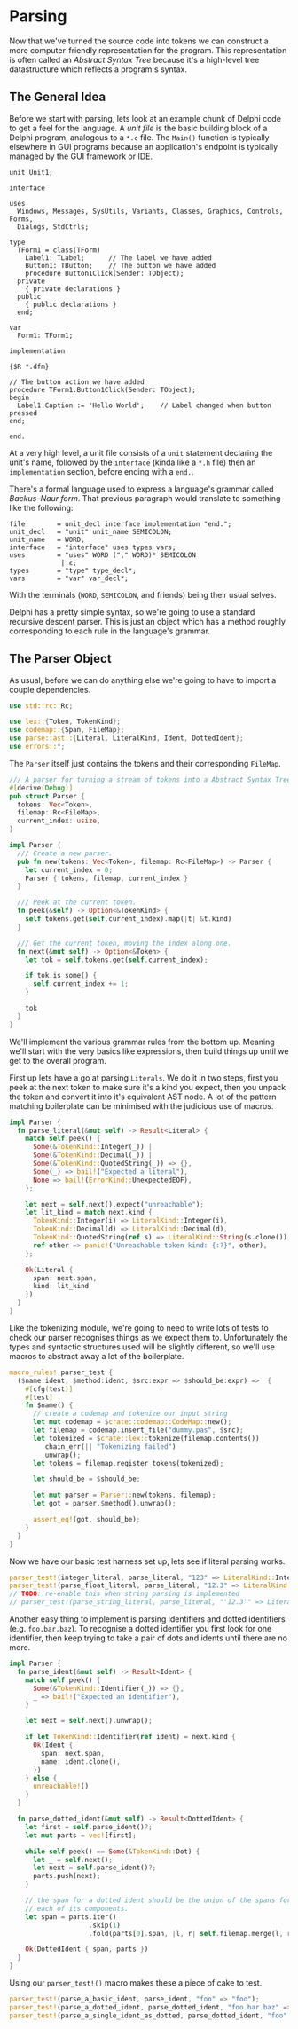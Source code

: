 # Parsing


Now that we've turned the source code into tokens we can construct a more
computer-friendly representation for the program. This representation is
often called an *Abstract Syntax Tree* because it's a high-level tree
datastructure which reflects a program's syntax.


## The General Idea

Before we start with parsing, lets look at an example chunk of Delphi code
to get a feel for the language. A *unit file* is the basic building block of a
Delphi program, analogous to a `*.c` file. The `Main()` function is typically
elsewhere in GUI programs because an application's endpoint is typically 
managed by the GUI framework or IDE.


```delphi
unit Unit1;

interface

uses
  Windows, Messages, SysUtils, Variants, Classes, Graphics, Controls, Forms,
  Dialogs, StdCtrls;

type
  TForm1 = class(TForm)
    Label1: TLabel;      // The label we have added
    Button1: TButton;    // The button we have added
    procedure Button1Click(Sender: TObject);
  private
    { private declarations }
  public
    { public declarations }
  end;

var
  Form1: TForm1;

implementation

{$R *.dfm}

// The button action we have added
procedure TForm1.Button1Click(Sender: TObject);
begin
  Label1.Caption := 'Hello World';    // Label changed when button pressed
end;

end.
```

At a very high level, a unit file consists of a `unit` statement declaring the 
unit's name, followed by the `interface` (kinda like a `*.h` file) then an
`implementation` section, before ending with a `end.`.

There's a formal language used to express a language's grammar called 
*Backus–Naur form*. That previous paragraph would translate to something like 
the following:

```ebnf
file        = unit_decl interface implementation "end.";
unit_decl   = "unit" unit_name SEMICOLON;
unit_name   = WORD;
interface   = "interface" uses types vars;
uses        = "uses" WORD ("," WORD)* SEMICOLON
             | ε;
types       = "type" type_decl*;
vars        = "var" var_decl*;
```

With the terminals (`WORD`, `SEMICOLON`, and friends) being their usual selves.

Delphi has a pretty simple syntax, so we're going to use a standard recursive
descent parser. This is just an object which has a method roughly corresponding 
to each rule in the language's grammar.


## The Parser Object

As usual, before we can do anything else we're going to have to import a couple
dependencies.

```rust
use std::rc::Rc;

use lex::{Token, TokenKind};
use codemap::{Span, FileMap};
use parse::ast::{Literal, LiteralKind, Ident, DottedIdent};
use errors::*;
```

The `Parser` itself just contains the tokens and their corresponding `FileMap`.

```rust
/// A parser for turning a stream of tokens into a Abstract Syntax Tree.
#[derive(Debug)]
pub struct Parser {
  tokens: Vec<Token>,
  filemap: Rc<FileMap>,
  current_index: usize,
}

impl Parser {
  /// Create a new parser.
  pub fn new(tokens: Vec<Token>, filemap: Rc<FileMap>) -> Parser {
    let current_index = 0;
    Parser { tokens, filemap, current_index }
  }

  /// Peek at the current token.
  fn peek(&self) -> Option<&TokenKind> {
    self.tokens.get(self.current_index).map(|t| &t.kind)
  }

  /// Get the current token, moving the index along one.
  fn next(&mut self) -> Option<&Token> {
    let tok = self.tokens.get(self.current_index);

    if tok.is_some() {
      self.current_index += 1;
    }

    tok
  }
}
```

We'll implement the various grammar rules from the bottom up. Meaning we'll 
start with the very basics like expressions, then build things up until we
get to the overall program.

First up lets have a go at parsing `Literals`. We do it in two steps, first
you peek at the next token to make sure it's a kind you expect, then you
unpack the token and convert it into it's equivalent AST node. A lot of the
pattern matching boilerplate can be minimised with the judicious use of macros.

```rust
impl Parser {
  fn parse_literal(&mut self) -> Result<Literal> {
    match self.peek() {
      Some(&TokenKind::Integer(_)) | 
      Some(&TokenKind::Decimal(_)) | 
      Some(&TokenKind::QuotedString(_)) => {},
      Some(_) => bail!("Expected a literal"),
      None => bail!(ErrorKind::UnexpectedEOF),
    };

    let next = self.next().expect("unreachable");
    let lit_kind = match next.kind {
      TokenKind::Integer(i) => LiteralKind::Integer(i),
      TokenKind::Decimal(d) => LiteralKind::Decimal(d),
      TokenKind::QuotedString(ref s) => LiteralKind::String(s.clone()),
      ref other => panic!("Unreachable token kind: {:?}", other),
    };

    Ok(Literal {
      span: next.span,
      kind: lit_kind
    })
  }
}
```

Like the tokenizing module, we're going to need to write lots of tests to 
check our parser recognises things as we expect them to. Unfortunately the
types and syntactic structures used will be slightly different, so we'll
use macros to abstract away a lot of the boilerplate.

```rust
macro_rules! parser_test {
  ($name:ident, $method:ident, $src:expr => $should_be:expr) =>  {
    #[cfg(test)]
    #[test]
    fn $name() {
      // create a codemap and tokenize our input string
      let mut codemap = $crate::codemap::CodeMap::new();
      let filemap = codemap.insert_file("dummy.pas", $src);
      let tokenized = $crate::lex::tokenize(filemap.contents())
        .chain_err(|| "Tokenizing failed")
        .unwrap();
      let tokens = filemap.register_tokens(tokenized);

      let should_be = $should_be;

      let mut parser = Parser::new(tokens, filemap);
      let got = parser.$method().unwrap();

      assert_eq!(got, should_be);
    }
  }
}
```

Now we have our basic test harness set up, lets see if literal parsing works.

```rust
parser_test!(integer_literal, parse_literal, "123" => LiteralKind::Integer(123));
parser_test!(parse_float_literal, parse_literal, "12.3" => LiteralKind::Decimal(12.3));
// TODO: re-enable this when string parsing is implemented
// parser_test!(parse_string_literal, parse_literal, "'12.3'" => LiteralKind::String("12.3".to_string()));
```

Another easy thing to implement is parsing identifiers and dotted identifiers 
(e.g. `foo.bar.baz`). To recognise a dotted identifier you first look for one
identifier, then keep trying to take a pair of dots and idents until there are
no more.


```rust
impl Parser {
  fn parse_ident(&mut self) -> Result<Ident> {
    match self.peek() {
      Some(&TokenKind::Identifier(_)) => {},
      _ => bail!("Expected an identifier"),
    }

    let next = self.next().unwrap();

    if let TokenKind::Identifier(ref ident) = next.kind {
      Ok(Ident {
        span: next.span,
        name: ident.clone(),
      })
    } else {
      unreachable!()
    }
  }

  fn parse_dotted_ident(&mut self) -> Result<DottedIdent> {
    let first = self.parse_ident()?;
    let mut parts = vec![first];

    while self.peek() == Some(&TokenKind::Dot) {
      let _ = self.next();
      let next = self.parse_ident()?;
      parts.push(next);
    }

    // the span for a dotted ident should be the union of the spans for
    // each of its components.
    let span = parts.iter()
                    .skip(1)
                    .fold(parts[0].span, |l, r| self.filemap.merge(l, r.span));

    Ok(DottedIdent { span, parts })    
  }
}
```

Using our `parser_test!()` macro makes these a piece of cake to test.

```rust
parser_test!(parse_a_basic_ident, parse_ident, "foo" => "foo");
parser_test!(parse_a_dotted_ident, parse_dotted_ident, "foo.bar.baz" => ["foo", "bar", "baz"]);
parser_test!(parse_a_single_ident_as_dotted, parse_dotted_ident, "foo" => ["foo"]);
```
